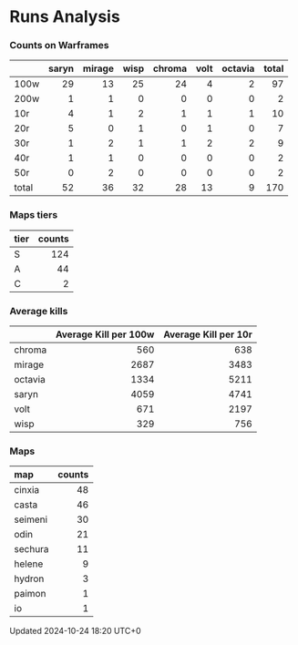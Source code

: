 # Runs Analysis
### Counts on Warframes
|       |   saryn |   mirage |   wisp |   chroma |   volt |   octavia |   total |
|:------|--------:|---------:|-------:|---------:|-------:|----------:|--------:|
| 100w  |      29 |       13 |     25 |       24 |      4 |         2 |      97 |
| 200w  |       1 |        1 |      0 |        0 |      0 |         0 |       2 |
| 10r   |       4 |        1 |      2 |        1 |      1 |         1 |      10 |
| 20r   |       5 |        0 |      1 |        0 |      1 |         0 |       7 |
| 30r   |       1 |        2 |      1 |        1 |      2 |         2 |       9 |
| 40r   |       1 |        1 |      0 |        0 |      0 |         0 |       2 |
| 50r   |       0 |        2 |      0 |        0 |      0 |         0 |       2 |
| total |      52 |       36 |     32 |       28 |     13 |         9 |     170 |

### Maps tiers
| tier   |   counts |
|:-------|---------:|
| S      |      124 |
| A      |       44 |
| C      |        2 |

### Average kills
|         |   Average Kill per 100w |   Average Kill per 10r |
|:--------|------------------------:|-----------------------:|
| chroma  |                     560 |                    638 |
| mirage  |                    2687 |                   3483 |
| octavia |                    1334 |                   5211 |
| saryn   |                    4059 |                   4741 |
| volt    |                     671 |                   2197 |
| wisp    |                     329 |                    756 |

### Maps
| map     |   counts |
|:--------|---------:|
| cinxia  |       48 |
| casta   |       46 |
| seimeni |       30 |
| odin    |       21 |
| sechura |       11 |
| helene  |        9 |
| hydron  |        3 |
| paimon  |        1 |
| io      |        1 |


Updated 2024-10-24 18:20 UTC+0